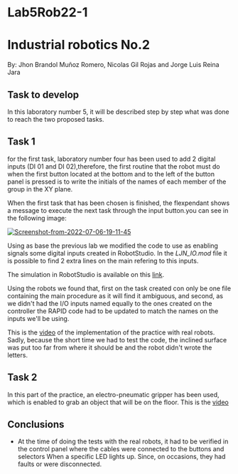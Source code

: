 # Lab5Rob22-1
#  Industrial robotics No.2

By: Jhon Brandol Muñoz Romero, Nicolas Gil Rojas and 
Jorge Luis Reina Jara

## Task to develop
In this laboratory number 5, it will be described step by step what was done to reach the two proposed tasks.

## Task 1

for the first task, laboratory number four has been used to add 2 digital inputs (DI 01 and DI 02),therefore, the first routine that the robot must do when the first button located at the bottom and to the left of the button panel is pressed is to write the initials of the names of each member of the group in the XY plane.

When the first task that has been chosen is finished, the flexpendant shows a message to execute the next task through the input button.you can see in the following image:


<a href="https://ibb.co/BPZcqJj"><img src="https://i.ibb.co/hMWLDNH/Screenshot-from-2022-07-06-19-11-45.png" alt="Screenshot-from-2022-07-06-19-11-45" border="0"></a>

Using as base the previous lab we modified the code to use as enabling signals some digital inputs created in RobotStudio. In the _LJN_IO.mod_ file it is possible to find 2 extra lines on the main refering to this inputs.

The simulation in RobotStudio is available on this [link](https://youtu.be/4ZMntHyAFSg).

Using the robots we found that, first on the task created con only be one file containing the main procedure as it will find it ambiguous, and second, as we didn't had the I/O inputs named equally to the ones created on the controller the RAPID code had to be updated to match the names on the inputs we'll be using. 

This is the [video](https://youtu.be/l5Zzl4wflTc) of the implementation of the practice with real robots. Sadly, because the short time we had to test the code, the inclined surface was put too far from where it should be and the robot didn't wrote the letters.

## Task 2
In this part of the practice, an electro-pneumatic gripper has been used, which is enabled to grab an object that will be on the floor.
This is the [video](https://youtu.be/VUhNDPTJC58)

## Conclusions
- At the time of doing the tests with the real robots, it had to be verified in the control panel where the cables were connected to the buttons and selectors When a  specific LED lights up. Since, on occasions, they had faults or were disconnected.

